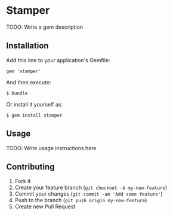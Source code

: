 # Stamper

TODO: Write a gem description

## Installation

Add this line to your application's Gemfile:

    gem 'stamper'

And then execute:

    $ bundle

Or install it yourself as:

    $ gem install stamper

## Usage

TODO: Write usage instructions here

## Contributing

1. Fork it
2. Create your feature branch (`git checkout -b my-new-feature`)
3. Commit your changes (`git commit -am 'Add some feature'`)
4. Push to the branch (`git push origin my-new-feature`)
5. Create new Pull Request
